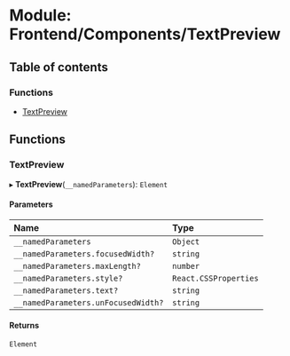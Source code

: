 # Module: Frontend/Components/TextPreview

## Table of contents

### Functions

- [TextPreview](Frontend_Components_TextPreview.md#textpreview)

## Functions

### TextPreview

▸ **TextPreview**(`__namedParameters`): `Element`

#### Parameters

| Name                                | Type                  |
| :---------------------------------- | :-------------------- |
| `__namedParameters`                 | `Object`              |
| `__namedParameters.focusedWidth?`   | `string`              |
| `__namedParameters.maxLength?`      | `number`              |
| `__namedParameters.style?`          | `React.CSSProperties` |
| `__namedParameters.text?`           | `string`              |
| `__namedParameters.unFocusedWidth?` | `string`              |

#### Returns

`Element`
